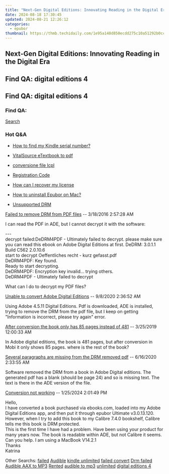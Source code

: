 ```yaml
---
title: "Next-Gen Digital Editions: Innovating Reading in the Digital Era"
date: 2024-08-18 17:30:45
updated: 2024-08-21 12:26:12
categories:
  - epubor
thumbnail: https://thmb.techidaily.com/1e95a148d850ecdd275c10a51292b0ccb900f6b4eff5c9989165ba5b957b7575.jpg
---
```


## Next-Gen Digital Editions: Innovating Reading in the Digital Era

## Find QA: digital editions 4



## Find QA: digital editions 4

### Find QA:

[Search](http://www.epubor.com/Search.aspx?SystemID=46 "Find QA") 

### Hot Q&A

* [How to find my Kindle serial number?](https://tools.techidaily.com/epubor/products/)
* [VitalSource eTextbook to pdf](https://tools.techidaily.com/epubor/products/)
* [conversione file lcpl](https://tools.techidaily.com/epubor/products/)
* [Registration Code](https://tools.techidaily.com/epubor/products/)

* [How can I recover my license](https://tools.techidaily.com/epubor/products/)
* [How to uninstall Epubor on Mac?](https://tools.techidaily.com/epubor/products/)
* [Unsupported DRM](https://tools.techidaily.com/epubor/products/)

[Failed to remove DRM from PDF files](https://tools.techidaily.com/epubor/products/) \-- 3/18/2016 2:57:28 AM 

I can read the PDF in ADE, but I cannot decrypt it with the software:

 \---  
 decrypt failed:DeDRM4PDF - Ultimately failed to decrypt. please make sure you can read this ebook on Adobe Digital Editions at first. DeDRM: 3.0.1.1 Build C562 2.0.10.6  
 start to decrypt Oeffentliches recht - kurz gefasst.pdf  
 DeDRM4PDF: Key found.  
 Ready to start decrypting.  
 DeDRM4PDF: Encryption key invalid... trying others.  
 DeDRM4PDF - Ultimately failed to decrypt

 What can I do to decrypt my PDF files?

[Unable to convert Adobe Digital Editions](https://tools.techidaily.com/epubor/products/) \-- 9/8/2020 2:36:52 AM 

Using Adobe 4.5.11 Digital Editions. Pdf is downloaded, ADE is installed, trying to remove the DRM from the pdf file, but I keep on getting "Information is incorrect, please try again" error.

[After conversion the book only has 85 pages instead of 481](https://tools.techidaily.com/epubor/products/) \-- 3/25/2019 12:00:33 AM 

In Adobe digital editions, the book is 481 pages, but after conversion in Mobi it only shows 85 pages. where is the rest of the book?

[Several paragraphs are missing from the DRM removed pdf](https://tools.techidaily.com/epubor/products/) \-- 6/16/2020 2:33:55 AM 

Software removed the DRM from a book in Adobe Digital editions. The generated pdf has a blank (should be page 24) and so is missing text. The text is there in the ADE version of the file.

[Conversion not working](https://tools.techidaily.com/epubor/products/) \-- 1/25/2024 2:01:49 PM 

Hello,  
 I have converted a book purchased via ebooks.com, loaded into my Adobe Digital Editions app, and then put it through epubor Ultimate v3.0.13.120\. However, when I try to add this book to my Calibre 7.4.0 bookshelf, Calibre tells me this book is DRM protected.  
 This is the first time I have had a problem. Have been using your product for many years now. The book is readable within ADE, but not Calibre it seems.  
 Can you help. I am using a MacBook V14.2.1  
 Thanks  
 Katrina

 Other Searchs: [failed](https://tools.techidaily.com/epubor/products/) [Audible](https://tools.techidaily.com/epubor/products/) [kindle unlimited](https://tools.techidaily.com/epubor/products/) [failed convert](https://tools.techidaily.com/epubor/products/) [Drm failed](https://tools.techidaily.com/epubor/products/) [Audible AAX to MP3](https://tools.techidaily.com/epubor/products/) [Rented](https://tools.techidaily.com/epubor/products/) [audible to mp3](https://tools.techidaily.com/epubor/products/) [unlimited](https://tools.techidaily.com/epubor/products/) [digital editions 4](https://tools.techidaily.com/epubor/products/)

<ins class="adsbygoogle"
     style="display:block"
     data-ad-format="autorelaxed"
     data-ad-client="ca-pub-7571918770474297"
     data-ad-slot="1223367746"></ins>



<ins class="adsbygoogle"
     style="display:block"
     data-ad-client="ca-pub-7571918770474297"
     data-ad-slot="8358498916"
     data-ad-format="auto"
     data-full-width-responsive="true"></ins>
